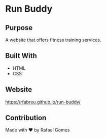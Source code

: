 # Run Buddy


## Purpose

A website that offers fitness training services.


## Built With
* HTML
* CSS


## Website

https://rfabreu.github.io/run-buddy/


## Contribution

Made with ♥︎ by Rafael Gomes
